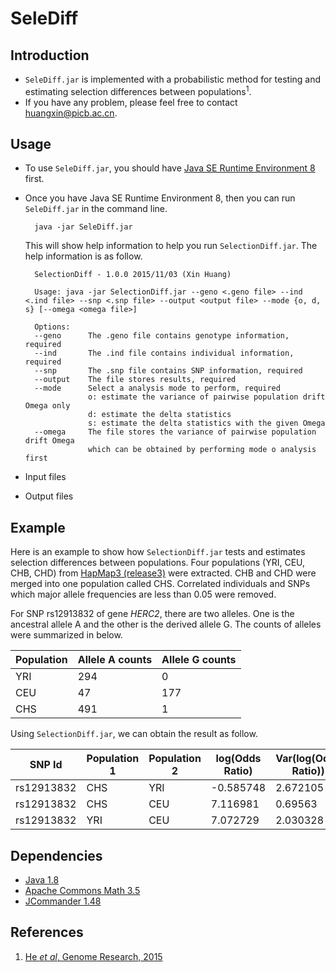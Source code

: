 # SeleDiff

## Introduction
- `SeleDiff.jar` is implemented with a probabilistic method for testing and estimating selection differences between populations<sup>1</sup>.
- If you have any problem, please feel free to contact huangxin@picb.ac.cn.

## Usage
- To use `SeleDiff.jar`, you should have [Java SE Runtime Environment 8](http://www.oracle.com/technetwork/java/javase/downloads/jre8-downloads-2133155.html) first.
- Once you have Java SE Runtime Environment 8, then you can run `SeleDiff.jar` in the command line.

		java -jar SeleDiff.jar

	This will show help information to help you run `SelectionDiff.jar`. The help information is as follow.

		SelectionDiff - 1.0.0 2015/11/03 (Xin Huang)

		Usage: java -jar SelectionDiff.jar --geno <.geno file> --ind <.ind file> --snp <.snp file> --output <output file> --mode {o, d, s} [--omega <omega file>]

		Options:
		--geno		The .geno file contains genotype information, required
		--ind		The .ind file contains individual information, required
		--snp		The .snp file contains SNP information, required
		--output	The file stores results, required
		--mode		Select a analysis mode to perform, required
					o: estimate the variance of pairwise population drift Omega only
					d: estimate the delta statistics
					s: estimate the delta statistics with the given Omega
		--omega		The file stores the variance of pairwise population drift Omega
					which can be obtained by performing mode o analysis first
- Input files
- Output files

## Example
Here is an example to show how `SelectionDiff.jar` tests and estimates selection differences between populations. Four populations (YRI, CEU, CHB, CHD) from [HapMap3 (release3)](http://hapmap.ncbi.nlm.nih.gov/) were extracted. CHB and CHD were merged into one population called CHS. Correlated individuals and SNPs which major allele frequencies are less than 0.05 were removed.

For SNP rs12913832 of gene *HERC2*, there are two alleles. One is the ancestral allele A and the other is the derived allele G. The counts of alleles were summarized in below.

| Population | Allele A counts | Allele G counts |
| --- | --- | --- |
| YRI | 294 | 0   |
| CEU | 47  | 177 |
| CHS | 491 | 1   |

Using `SelectionDiff.jar`, we can obtain the result as follow.

| SNP Id | Population 1 | Population 2 | log(Odds Ratio) | Var(log(Odds Ratio)) | Var(Omega) | delta | p-value |
| ------ | ------------ | ------------ | --------------- | -------------------- | ---------- | ----- | ------- |
| rs12913832 | CHS      | YRI          | -0.585748       | 2.672105         | 3.852386   | 0.052587 | 0.818622 |
| rs12913832 | CHS      | CEU          | 7.116981        | 0.69563          | 1.875915   | 19.696884 | 9.0E-6  |
| rs12913832 | YRI      | CEU          | 7.072729        | 2.030328         | 2.935674   | 11.947648 | 5.47E-4 |

## Dependencies
- [Java 1.8](http://www.oracle.com/technetwork/java/javase/downloads/jdk8-downloads-2133151.html)
- [Apache Commons Math 3.5](https://commons.apache.org/proper/commons-math/index.html)
- [JCommander 1.48](http://mvnrepository.com/artifact/com.beust/jcommander/1.48)


## References
1. [He *et al*, Genome Research, 2015](http://genome.cshlp.org/content/early/2015/10/13/gr.192336.115.abstract)
